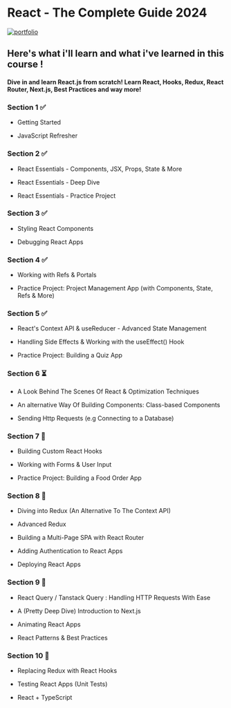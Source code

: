 # React - The Complete Guide 2024

[![portfolio](https://img.shields.io/badge/link_to_the_course-BE32F5?style=for-the-badge&logo=logoColor=white)](https://www.udemy.com/share/101Wby3@oZnoK2b-osysE4rNeuPDgDVZveH__r5au_1GYRN2hdesvg7LAT8TxVl8buknYf53bA==/)

## Here's what i'll learn and what i've learned in this course !

#### Dive in and learn React.js from scratch! Learn React, Hooks, Redux, React Router, Next.js, Best Practices and way more!

### Section 1 ✅

- Getting Started

- JavaScript Refresher

### Section 2 ✅

- React Essentials - Components, JSX, Props, State & More

- React Essentials - Deep Dive

- React Essentials - Practice Project

### Section 3 ✅

- Styling React Components

- Debugging React Apps

### Section 4 ✅

- Working with Refs & Portals

- Practice Project: Project Management App (with Components, State, Refs & More)

### Section 5 ✅

- React's Context API & useReducer - Advanced State Management

- Handling Side Effects & Working with the useEffect() Hook

- Practice Project: Building a Quiz App

### Section 6 ⏳

- A Look Behind The Scenes Of React & Optimization Techniques

- An alternative Way Of Building Components: Class-based Components

- Sending Http Requests (e.g Connecting to a Database)

### Section 7 📌

- Building Custom React Hooks

- Working with Forms & User Input

- Practice Project: Building a Food Order App

### Section 8 📌

- Diving into Redux (An Alternative To The Context API)

- Advanced Redux

- Building a Multi-Page SPA with React Router

- Adding Authentication to React Apps

- Deploying React Apps

### Section 9 📌

- React Query / Tanstack Query : Handling HTTP Requests With Ease

- A (Pretty Deep Dive) Introduction to Next.js

- Animating React Apps

- React Patterns & Best Practices

### Section 10 📌

- Replacing Redux with React Hooks

- Testing React Apps (Unit Tests)

- React + TypeScript
